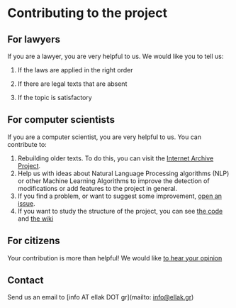 # Contributing to the project

## For lawyers

If you are a lawyer, you are very helpful to us. We would like you to tell us:

1. If the laws are applied in the right order

2. If there are legal texts that are absent

3. If the topic is satisfactory   

## For computer scientists

If you are a computer scientist, you are very helpful to us. You can contribute to:

1. Rebuilding older texts. To do this, you can visit the [Internet Archive Project](https://archive.org/details/GreekGovernmentGazette). 
2. Help us with ideas about Natural Language Processing algorithms (NLP) or other Machine Learning Algorithms to improve the detection of modifications or add features to the project in general.
3. If you find a problem, or want to suggest some improvement, [open an issue](https://github.com/eellak/gsoc2018-3gm/issues).
4. If you want to study the structure of the project, you can see [the code](https://github.com/eellak/gsoc2018-3gm) and [the wiki](https://github.com/eellak/gsoc2018-3gm/wiki)

## For citizens

Your contribution is more than helpful! We would like [to hear your opinion](#Contact)

## Contact

Send us an email to [info AT ellak DOT gr](mailto: info@ellak.gr)